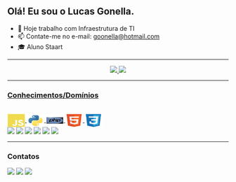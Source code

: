 ## Olá! Eu sou o Lucas Gonella.

- 🔭 Hoje trabalho com Infraestrutura de TI 
- 📫 Contate-me no e-mail: goonella@hotmail.com
- 🎓 Aluno Staart
___

<div align="center">
  <a href="https://github.com/lucasgonella">
  <img height="180em" src="https://github-readme-stats.vercel.app/api?username=lucasgonella&show_icons=true&theme=dracula&include_all_commits=true&count_private=true"/>
  <img height="180em" src="https://github-readme-stats.vercel.app/api/top-langs/?username=lucasgonella&layout=compact&langs_count=7&theme=dracula"/>
</div>

___
  

  ### Conhecimentos/Domínios 
  
  <div style="display: inline_block"><br>
  <img align="center" alt="Js" height="30" width="40" src="https://raw.githubusercontent.com/devicons/devicon/master/icons/javascript/javascript-plain.svg">
  <img align="center" alt="Python" height="30" width="40" src="https://raw.githubusercontent.com/devicons/devicon/master/icons/python/python-original.svg">
  <img align="center" alt="PHP" height="30" width="40" src="https://raw.githubusercontent.com/devicons/devicon/master/icons/php/php-original.svg">
  <img align="center" alt="HTML" height="30" width="40" src="https://raw.githubusercontent.com/devicons/devicon/master/icons/html5/html5-original.svg">
  <img align="center" alt="CSS" height="30" width="40" src="https://raw.githubusercontent.com/devicons/devicon/master/icons/css3/css3-original.svg">
  


</div>
 
 
<div>
  <a href="https://nodejs.org/en/docs/" target="_blank"><img src="https://img.shields.io/badge/Node.js-339933?style=for-the-badge&logo=nodedotjs&logoColor=white" target="_blank"></a>
    <a href="https://getbootstrap.com/docs/5.2/getting-started/introduction/" target="_blank"><img src="https://img.shields.io/badge/Bootstrap-563D7C?style=for-the-badge&logo=bootstrap&logoColor=white" target="_blank"></a>
   <a href="https://pt.wikipedia.org/wiki/Microsoft_Windows" target="_blank"><img src="https://img.shields.io/badge/Windows-0078D6?style=for-the-badge&logo=windows&logoColor=white" target="_blank"></a>
  <a href="https://docs.microsoft.com/pt-br/powershell/scripting/overview?view=powershell-7.2" target="_blank"><img src="https://img.shields.io/badge/powershell-5391FE?style=for-the-badge&logo=powershell&logoColor=white" target="_blank"></a>
   <a href="https://pt.wikipedia.org/wiki/Microsoft_Office" target="_blank"><img src="https://img.shields.io/badge/Microsoft_Office-D83B01?style=for-the-badge&logo=microsoft-office&logoColor=white" target="_blank"></a>
  <a href="https://pt.wikipedia.org/wiki/Linux" target="_blank"><img src="https://img.shields.io/badge/Ubuntu-E95420?style=for-the-badge&logo=ubuntu&logoColor=white" target="_blank"></a>

  
</div>

___

  ### Contatos

<div> 
    <a href="https://www.linkedin.com/in/lucas-gonella/" target="_blank"><img src="https://img.shields.io/badge/-LinkedIn-%230077B5?style=for-the-badge&logo=linkedin&logoColor=white" target="_blank"></a> 
  <a href="https://instagram.com/lucasgonella_" target="_blank"><img src="https://img.shields.io/badge/-Instagram-%23E4405F?style=for-the-badge&logo=instagram&logoColor=white" target="_blank"></a>
  <a href = "mailto:goonella@hotmail.com"><img src="https://img.shields.io/badge/Microsoft_Outlook-0078D4?style=for-the-badge&logo=microsoft-outlook&logoColor=white" target="_blank"></a>
  

 
  
 
</div>
